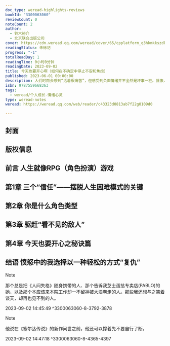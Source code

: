 ```yaml
---
doc_type: weread-highlights-reviews
bookId: "3300063060"
reviewCount: 0
noteCount: 2
author:
  - 铃木裕介
  - 北京联合出版公司
cover: https://cdn.weread.qq.com/weread/cover/65/cpplatform_q3hkmkkszdkpgquykaa7j8/t7_cpplatform_q3hkmkkszdkpgquykaa7j81688149932.jpg
readingStatus: 未标记
progress: "-1"
totalReadDay: 1
readingTime: 0小时0分钟
readingDate: 2023-09-02
title: 今天也要开心啊（如何在不确定中停止不安和焦虑）
published: 2023-06-01 00:00:00
description: 人们时而会感到“活着很痛苦”，但感受到负面情绪并不全然是坏事一桩。就像人热了会流汗，喝了可乐会打嗝一样，不安、焦虑等负面情绪其实是一种保护性质的反应。问题的关键是，我们要知道该如何应对那些容易让我们产生负面情绪的固有思维和行为模式，不要被负面情绪牵着鼻子走。本书中，作者巧妙地将人生比作RPG游戏。若想打怪升级，我们就需要了解自己的“人物属性”，发现隐藏的“情绪陷阱”，掌握攻克心理困境的“通关攻略”！书中还融合了游戏、动漫中的各种“梗”，既有趣，又有料！更有心理小专栏，让你与心理咨询师面对面，解决生活中的难题，让生活明媚起来。
isbn: 9787559668363
tags:
  - weread/个人成长-情绪心灵
type: weread-notes
weread: https://weread.qq.com/web/reader/c43323d0813ab7f22g0109d0

---
```



## 封面

## 版权信息

## 前言 人生就像RPG（角色扮演）游戏

## 第1章 三个“信任”——摆脱人生困难模式的关键

## 第2章 你是什么角色类型

## 第3章 驱赶“看不见的敌人”

## 第4章 今天也要开心之秘诀篇

## 结语 愤怒中的我选择以一种轻松的方式“复仇”

> [!NOTE] 
> 那个总是把《人间失格》随身携带的人、那个告诉我芝士蛋挞专卖店(PABLO)的她，以及那个本应该来本院工作却一不留神被大浪卷走的人。那些我还想与之笑着谈天，却再也见不到的人。
> 
> 2023-09-02 14:45:49 ^3300063060-8-3792-3878

> [!NOTE] 
> 他说在《塞尔达传说》的新作问世之前，他还可以撑着先不要自行了断。
> 
> 2023-09-02 14:47:18 ^3300063060-8-4365-4397

